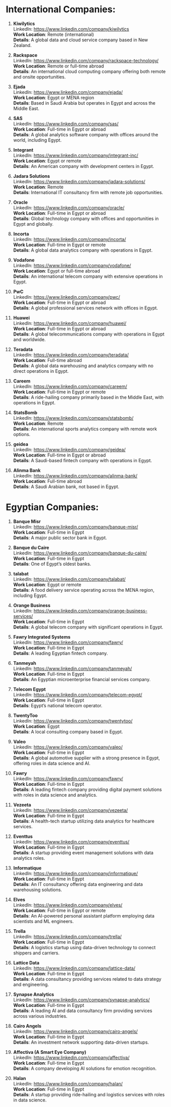 # **International Companies:**

1. **Kiwilytics**  
   LinkedIn: https://www.linkedin.com/company/kiwilytics  
   **Work Location**: Remote (international)  
   **Details**: A global data and cloud service company based in New Zealand.

2. **Rackspace**  
   LinkedIn: https://www.linkedin.com/company/rackspace-technology/  
   **Work Location**: Remote or full-time abroad  
   **Details**: An international cloud computing company offering both remote and onsite opportunities.

3. **Ejada**  
   LinkedIn: https://www.linkedin.com/company/ejada/  
   **Work Location**: Egypt or MENA region  
   **Details**: Based in Saudi Arabia but operates in Egypt and across the Middle East.

4. **SAS**  
   LinkedIn: https://www.linkedin.com/company/sas/  
   **Work Location**: Full-time in Egypt or abroad  
   **Details**: A global analytics software company with offices around the world, including Egypt.

5. **Integrant**  
   LinkedIn: https://www.linkedin.com/company/integrant-inc/  
   **Work Location**: Egypt or remote  
   **Details**: An American company with development centers in Egypt.

6. **Jadara Solutions**  
   LinkedIn: https://www.linkedin.com/company/jadara-solutions/  
   **Work Location**: Remote  
   **Details**: International IT consultancy firm with remote job opportunities.

7. **Oracle**  
   LinkedIn: https://www.linkedin.com/company/oracle/  
   **Work Location**: Full-time in Egypt or abroad  
   **Details**: Global technology company with offices and opportunities in Egypt and globally.

8. **Incorta**  
   LinkedIn: https://www.linkedin.com/company/incorta/  
   **Work Location**: Full-time in Egypt or remote  
   **Details**: A global data analytics company with operations in Egypt.

9. **Vodafone**  
   LinkedIn: https://www.linkedin.com/company/vodafone/  
   **Work Location**: Egypt or full-time abroad  
   **Details**: An international telecom company with extensive operations in Egypt.

10. **PwC**  
    LinkedIn: https://www.linkedin.com/company/pwc/  
    **Work Location**: Full-time in Egypt or abroad  
    **Details**: A global professional services network with offices in Egypt.

11. **Huawei**  
    LinkedIn: https://www.linkedin.com/company/huawei/  
    **Work Location**: Full-time in Egypt or abroad  
    **Details**: A global telecommunications company with operations in Egypt and worldwide.

12. **Teradata**  
    LinkedIn: https://www.linkedin.com/company/teradata/  
    **Work Location**: Full-time abroad  
    **Details**: A global data warehousing and analytics company with no direct operations in Egypt.

13. **Careem**  
    LinkedIn: https://www.linkedin.com/company/careem/  
    **Work Location**: Full-time in Egypt or remote  
    **Details**: A ride-hailing company primarily based in the Middle East, with operations in Egypt.

14. **StatsBomb**  
    LinkedIn: https://www.linkedin.com/company/statsbomb/  
    **Work Location**: Remote  
    **Details**: An international sports analytics company with remote work options.

15. **geidea**  
    LinkedIn: https://www.linkedin.com/company/geidea/  
    **Work Location**: Full-time in Egypt or abroad  
    **Details**: A Saudi-based fintech company with operations in Egypt.

16. **Alinma Bank**  
    LinkedIn: https://www.linkedin.com/company/alinma-bank/  
    **Work Location**: Full-time abroad  
    **Details**: A Saudi Arabian bank, not based in Egypt.

# **Egyptian Companies:**

1. **Banque Misr**  
   LinkedIn: https://www.linkedin.com/company/banque-misr/  
   **Work Location**: Full-time in Egypt  
   **Details**: A major public sector bank in Egypt.

2. **Banque du Caire**  
   LinkedIn: https://www.linkedin.com/company/banque-du-caire/  
   **Work Location**: Full-time in Egypt  
   **Details**: One of Egypt’s oldest banks.

3. **talabat**  
   LinkedIn: https://www.linkedin.com/company/talabat/  
   **Work Location**: Egypt or remote  
   **Details**: A food delivery service operating across the MENA region, including Egypt.

4. **Orange Business**  
   LinkedIn: https://www.linkedin.com/company/orange-business-services/  
   **Work Location**: Full-time in Egypt  
   **Details**: A global telecom company with significant operations in Egypt.

5. **Fawry Integrated Systems**  
   LinkedIn: https://www.linkedin.com/company/fawry/  
   **Work Location**: Full-time in Egypt  
   **Details**: A leading Egyptian fintech company.

6. **Tanmeyah**  
   LinkedIn: https://www.linkedin.com/company/tanmeyah/  
   **Work Location**: Full-time in Egypt  
   **Details**: An Egyptian microenterprise financial services company.

7. **Telecom Egypt**  
   LinkedIn: https://www.linkedin.com/company/telecom-egypt/  
   **Work Location**: Full-time in Egypt  
   **Details**: Egypt’s national telecom operator.

8. **TwentyToo**  
   LinkedIn: https://www.linkedin.com/company/twentytoo/  
   **Work Location**: Egypt  
   **Details**: A local consulting company based in Egypt.

9. **Valeo**  
   LinkedIn: https://www.linkedin.com/company/valeo/  
   **Work Location**: Full-time in Egypt  
   **Details**: A global automotive supplier with a strong presence in Egypt, offering roles in data science and AI.

10. **Fawry**  
    LinkedIn: https://www.linkedin.com/company/fawry/  
    **Work Location**: Full-time in Egypt  
    **Details**: A leading fintech company providing digital payment solutions with roles in data science and analytics.

11. **Vezeeta**  
    LinkedIn: https://www.linkedin.com/company/vezeeta/  
    **Work Location**: Full-time in Egypt  
    **Details**: A health-tech startup utilizing data analytics for healthcare services.

12. **Eventtus**  
    LinkedIn: https://www.linkedin.com/company/eventtus/  
    **Work Location**: Full-time in Egypt  
    **Details**: A startup providing event management solutions with data analytics roles.

13. **Informatique**  
    LinkedIn: https://www.linkedin.com/company/informatique/  
    **Work Location**: Full-time in Egypt  
    **Details**: An IT consultancy offering data engineering and data warehousing solutions.

14. **Elves**  
    LinkedIn: https://www.linkedin.com/company/elves/  
    **Work Location**: Full-time in Egypt or remote  
    **Details**: An AI-powered personal assistant platform employing data scientists and ML engineers.

15. **Trella**  
    LinkedIn: https://www.linkedin.com/company/trella/  
    **Work Location**: Full-time in Egypt  
    **Details**: A logistics startup using data-driven technology to connect shippers and carriers.

16. **Lattice Data**  
    LinkedIn: https://www.linkedin.com/company/lattice-data/  
    **Work Location**: Full-time in Egypt  
    **Details**: A data consultancy providing services related to data strategy and engineering.

17. **Synapse Analytics**  
    LinkedIn: https://www.linkedin.com/company/synapse-analytics/  
    **Work Location**: Full-time in Egypt  
    **Details**: A leading AI and data consultancy firm providing services across various industries.

18. **Cairo Angels**  
    LinkedIn: https://www.linkedin.com/company/cairo-angels/  
    **Work Location**: Full-time in Egypt  
    **Details**: An investment network supporting data-driven startups.

19. **Affectiva (A Smart Eye Company)**  
    LinkedIn: https://www.linkedin.com/company/affectiva/  
    **Work Location**: Full-time in Egypt  
    **Details**: A company developing AI solutions for emotion recognition.

20. **Halan**  
    LinkedIn: https://www.linkedin.com/company/halan/  
    **Work Location**: Full-time in Egypt  
    **Details**: A startup providing ride-hailing and logistics services with roles in data science.
